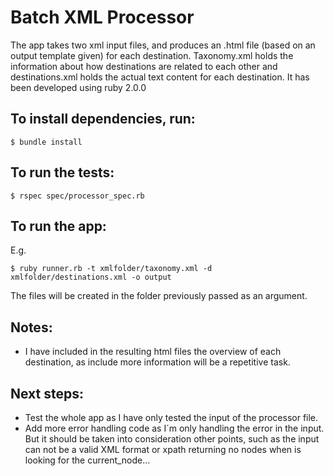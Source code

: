 # Batch XML Processor
The app takes two xml input files, and produces an .html file (based on an output template given) for each destination. Taxonomy.xml holds the information about how destinations are related to each other and destinations.xml holds the actual text content for each destination.
It has been developed using ruby 2.0.0

## To install dependencies, run:

    $ bundle install

## To run the tests:

    $ rspec spec/processor_spec.rb

## To run the app:

 E.g.

    $ ruby runner.rb -t xmlfolder/taxonomy.xml -d xmlfolder/destinations.xml -o output

The files will be created in the folder previously passed as an argument.

## Notes:

* I have included in the resulting html files the overview of each destination, as include more information will be a repetitive task.

## Next steps:
* Test the whole app as I have only tested the input of the processor file.
* Add more error handling code as I´m only handling the error in the input. But it should be taken into consideration other points, such as the input can not be a valid XML format or xpath returning no nodes when is looking for the current_node...


